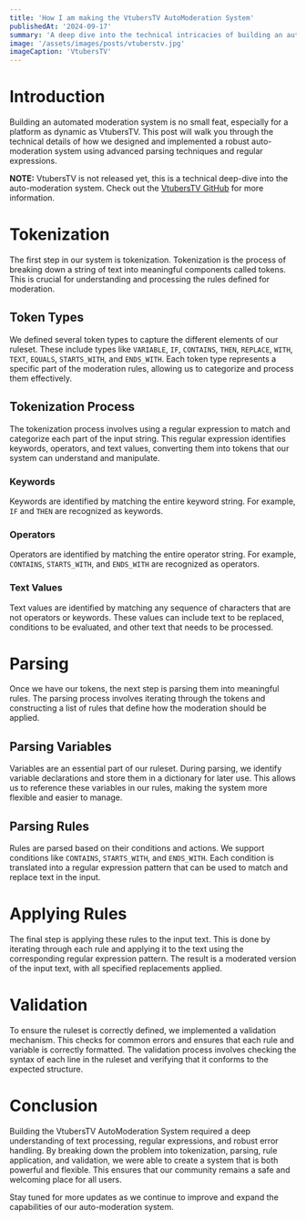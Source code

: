 ```yaml
---
title: 'How I am making the VtubersTV AutoModeration System'
publishedAt: '2024-09-17'
summary: 'A deep dive into the technical intricacies of building an automated moderation system for VtubersTV.'
image: '/assets/images/posts/vtuberstv.jpg'
imageCaption: 'VtubersTV'
---
```


# Introduction

Building an automated moderation system is no small feat, especially for a platform as dynamic as VtubersTV. This post will walk you through the technical details of how we designed and implemented a robust auto-moderation system using advanced parsing techniques and regular expressions.

**NOTE:** VtubersTV is not released yet, this is a technical deep-dive into the auto-moderation system. Check out the [VtubersTV GitHub](https://github.com/VtubersTV) for more information.

# Tokenization

The first step in our system is tokenization. Tokenization is the process of breaking down a string of text into meaningful components called tokens. This is crucial for understanding and processing the rules defined for moderation.

## Token Types

We defined several token types to capture the different elements of our ruleset. These include types like `VARIABLE`, `IF`, `CONTAINS`, `THEN`, `REPLACE`, `WITH`, `TEXT`, `EQUALS`, `STARTS_WITH`, and `ENDS_WITH`. Each token type represents a specific part of the moderation rules, allowing us to categorize and process them effectively.

## Tokenization Process

The tokenization process involves using a regular expression to match and categorize each part of the input string. This regular expression identifies keywords, operators, and text values, converting them into tokens that our system can understand and manipulate.

### Keywords

Keywords are identified by matching the entire keyword string. For example, `IF` and `THEN` are recognized as keywords.

### Operators

Operators are identified by matching the entire operator string. For example, `CONTAINS`, `STARTS_WITH`, and `ENDS_WITH` are recognized as operators.

### Text Values

Text values are identified by matching any sequence of characters that are not operators or keywords. These values can include text to be replaced, conditions to be evaluated, and other text that needs to be processed.

# Parsing

Once we have our tokens, the next step is parsing them into meaningful rules. The parsing process involves iterating through the tokens and constructing a list of rules that define how the moderation should be applied.

## Parsing Variables

Variables are an essential part of our ruleset. During parsing, we identify variable declarations and store them in a dictionary for later use. This allows us to reference these variables in our rules, making the system more flexible and easier to manage.

## Parsing Rules

Rules are parsed based on their conditions and actions. We support conditions like `CONTAINS`, `STARTS_WITH`, and `ENDS_WITH`. Each condition is translated into a regular expression pattern that can be used to match and replace text in the input.

# Applying Rules

The final step is applying these rules to the input text. This is done by iterating through each rule and applying it to the text using the corresponding regular expression pattern. The result is a moderated version of the input text, with all specified replacements applied.

# Validation

To ensure the ruleset is correctly defined, we implemented a validation mechanism. This checks for common errors and ensures that each rule and variable is correctly formatted. The validation process involves checking the syntax of each line in the ruleset and verifying that it conforms to the expected structure.

# Conclusion

Building the VtubersTV AutoModeration System required a deep understanding of text processing, regular expressions, and robust error handling. By breaking down the problem into tokenization, parsing, rule application, and validation, we were able to create a system that is both powerful and flexible. This ensures that our community remains a safe and welcoming place for all users.

Stay tuned for more updates as we continue to improve and expand the capabilities of our auto-moderation system.